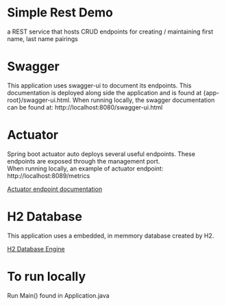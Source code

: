 # Simple Rest Demo
a REST service that hosts CRUD endpoints for creating / maintaining first name, last name pairings

# Swagger
This application uses swagger-ui to document its endpoints. This documentation is deployed along side the application and is found at {app-root}/swagger-ui.html.
 When running locally, the swagger documentation can be found at: http://localhost:8080/swagger-ui.html 

# Actuator
Spring boot actuator auto deploys several useful endpoints. These endpoints are exposed through the management port.  
When running locally, an example of actuator endpoint: http://localhost:8089/metrics

[Actuator endpoint documentation](https://docs.spring.io/spring-boot/docs/current/reference/html/production-ready-features.html "Production Ready Features")

# H2 Database
This application uses a embedded, in memmory database created by H2. 

[H2 Database Engine](https://www.h2database.com/html/main.html "H2 landing page")

# To run locally
Run Main() found in Application.java
